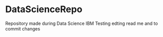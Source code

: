 # DataScienceRepo
Repository made during Data Science IBM
Testing edting read me and to commit changes
